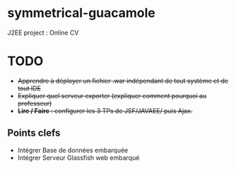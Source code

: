 # symmetrical-guacamole
J2EE project : Online CV

# TODO

- ~~Apprendre à déployer un fichier .war indépendant de tout système et de tout IDE~~ 
- ~~Expliquer quel serveur exporter (expliquer comment pourquoi au professeur)~~ 
- ~~**Lire / Faire** : configurer les 3 TPs de JSF/JAVAEE/ puis Ajax.~~ 

## Points clefs

* Intégrer Base de données embarquée
* Intégrer Serveur Glassfish web embarqué



